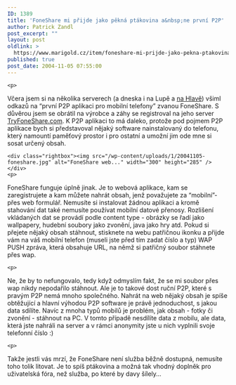```yaml
---
ID: 1389
title: 'FoneShare mi přijde jako pěkná ptákovina a&nbsp;ne první P2P'
author: Patrick Zandl
post_excerpt: ""
layout: post
oldlink: >
  https://www.marigold.cz/item/foneshare-mi-prijde-jako-pekna-ptakovina-a-ne-prvni-p2p
published: true
post_date: 2004-11-05 07:55:00
---
```

	<p>
Včera jsem si na několika serverech (a dneska i na Lupě a <a href="http://www.hlava.net/index.php?id=5130">na Hlavě</a>) všiml odkazů na &#8220;první P2P aplikaci pro mobilní telefony&#8221; zvanou FoneShare. S důvěrou jsem se obrátil na výrobce a záhy se registroval na jeho server <a href="http://www.TryFoneShare.com">TryFoneShare.com</a>. K P2P aplikaci to má daleko, protože pod pojmem P2P aplikace bych si představoval nějaký software nainstalovaný do telefonu, který namountí paměťový prostor i pro ostatní a umožní jim ode mne si sosat určený obsah. </p>

	<div class="rightbox"><img src="/wp-content/uploads/1/20041105-foneshare.jpg" alt="FoneShare web..." width="300" height="285" /></div>
	<p>
FoneShare funguje úplně jinak. Je to webová aplikace, kam se zaregistrujete a kam můžete nahrát obsah, jenž považujete za &#8220;mobilní&#8221;- přes web formulář. Nemusíte si instalovat žádnou aplikaci a kromě stahování dat také nemusíte používat mobilní datové přenosy. Rozlišení vkládaných dat se provádí podle content type - obrázky se řadí jako wallpapery, hudební soubory jako zvonění, java jako hry atd. Pokud si přejete nějaký obsah stáhnout, stisknete na webu patřičnou ikonku a přijde vám na váš mobilní telefon (museli jste před tím zadat číslo a typ) WAP PUSH zpráva, která obsahuje URL, na němž si patřičný soubor stáhnete přes wap. </p>

	<p>
Ne, že by to nefungovalo, tedy když odmyslím fakt, že se mi soubor přes wap nikdy nepodařilo stáhnout. Ale je to takové dost ruční P2P, které s pravým P2P nemá mnoho společného. Nahrát na web nějaký obsah je spíše obtěžující a hlavní výhodou P2P software je právě jednoduchost, s jakou data sdílíte. Navíc z mnoha typů mobilů je problém, jak obsah - fotky či zvonění - stáhnout na PC. V tomto případě nesdílíte data z mobilu, ale data, která jste nahráli na server a v rámci anonymity jste u nich vyplnili svoje telefonní číslo :)</p>

	<p>
Takže jestli vás mrzí, že FoneShare není služba běžně dostupná, nemusíte toho tolik litovat. Je to spíš ptákovina a možná tak vhodný doplněk pro uživatelská fóra, než služba, po které by davy šílely&#8230;
</p>
